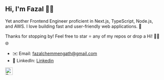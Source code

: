 ## Hi, I'm Fazal 👋🏻
Yet another Frontend Engineer proficient in Next.js, TypeScript, Node.js, and AWS.
I love building fast and user-friendly web applications. 🚀

Thanks for stopping by! Feel free to star ⭐ any of my repos or drop a Hi! 👋🏻 🌐
- ✉️ Email: [fazalchemmengath@gmail.com](mailto:fazalchemmengath@gmail.com)
- 💼 LinkedIn: [Linkedin](https://linkedin.com/in/fazalilahi)

<a href="https://www.buymeacoffee.com/fazalilahi" target="_blank"><img src="https://cdn.buymeacoffee.com/buttons/default-orange.png" alt="Buy Me A Coffee" height="24"></a>



<!--### 📈 GitHub Stats
![Fazal's GitHub stats](https://github-readme-stats.vercel.app/api?username=fazalilahi&show_icons=true&theme=dark)  
![Top Languages](https://github-readme-stats.vercel.app/api/top-langs/?username=fazalilahi&layout=compact&theme=dark)

[!["Buy Me A Coffee"](https://www.buymeacoffee.com/assets/img/custom_images/orange_img.png)](buymeacoffee.com/fazalilahi)
-->
